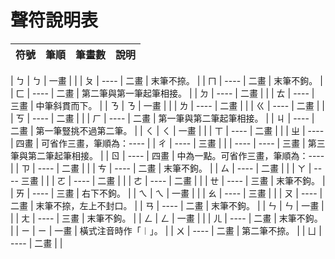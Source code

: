 # 聲符說明表

| 符號 | 筆順 | 筆畫數 | 說明 |
| ---- | ---- | ------ | ---- |


| ㄅ | ㄅ | 一畫 |  |
| ㄆ | ---- | 二畫 | 末筆不捺。 |
| ㄇ | ---- | 二畫 | 末筆不鉤。 |
| ㄈ | ---- | 二畫 | 第二筆與第一筆起筆相接。 |
| ㄉ | ---- | 二畫 |  |
| ㄊ | ---- | 三畫 | 中筆斜貫而下。 |
| ㄋ | ㄋ | 一畫 |  |
| ㄌ | ---- | 二畫 |  |
| ㄍ | ---- | 二畫 |  |
| ㄎ | ---- | 二畫 |  |
| ㄏ | ---- | 二畫 | 第一筆與第二筆起筆相接。 |
| ㄐ | ---- | 二畫 | 第一筆豎挑不過第二筆。 |
| ㄑ | ㄑ | 一畫 |  |
| ㄒ | ---- | 二畫 |  |
| ㄓ | ---- | 四畫 | 可省作三畫，筆順為：---- |
| ㄔ | ---- | 三畫 |  |
| ---- | ---- | 三畫 | 第三筆與第二筆起筆相接。 |
| ㄖ | ---- | 四畫 | 中為一點。可省作三畫，筆順為：---- |
| ㄗ | ---- | 二畫 |  |
| ㄘ | ---- | 二畫 | 末筆不鉤。 |
| ㄙ | ---- | 二畫 |  |
| ㄚ | ----  三畫 |  |
| ㄛ | ---- | 二畫 |  |
| ㄜ | ---- | 二畫 |  |
| ㄝ | ---- | 三畫 | 末筆不鉤。 |
| ㄞ | ---- | 三畫 | 右下不鉤。 |
| ㄟ | ㄟ | 一畫 |  |
| ㄠ | ---- | 三畫 |  |
| ㄡ | ---- | 二畫 | 末筆不捺，左上不封口。 |
| ㄢ | ---- | 二畫 | 末筆不鉤。 |
| ㄣ | ㄣ | 一畫 |  |
| ㄤ | ---- | 三畫 | 末筆不鉤。 |
| ㄥ | ㄥ | 一畫 |  |
| ㄦ | ---- | 二畫 | 末筆不鉤。 |
| ㄧ | ㄧ | 一畫 | 橫式注音時作「︱」。 |
| ㄨ | ---- | 二畫 | 第二筆不捺。 |
| ㄩ | ---- | 二畫 |  |

